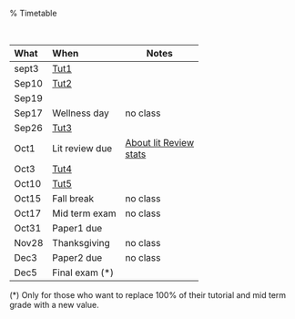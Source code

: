 % Timetable


<br clear=all>

|What  | When            |  Notes  |
|:-----|:----------------|---------|
|sept3 | [Tut1](hw1.html)            |         |
|Sep10  | [Tut2](hw2.html)            |         |
|Sep19 |             |         |
|Sep17 | Wellness day    | no class|
|Sep26 | [Tut3](hw3.html)            |         |
|Oct1  | Lit review due  |  [About lit Review](litreview.html)   <br>[stats](stats.html)    |
|Oct3  | [Tut4](hw4.html)            |         |
|Oct10 | [Tut5](hw5.html)    |         |
|Oct15 | Fall break      | no class|
|Oct17 | Mid term exam | no class|
|Oct31 | Paper1 due      |         |
|Nov28 | Thanksgiving    | no class|
|Dec3  | Paper2 due      | no class|
|Dec5  | Final exam (\*) |         |

(\*) Only for those who want to replace 100% of their tutorial and mid term grade with a new value.


